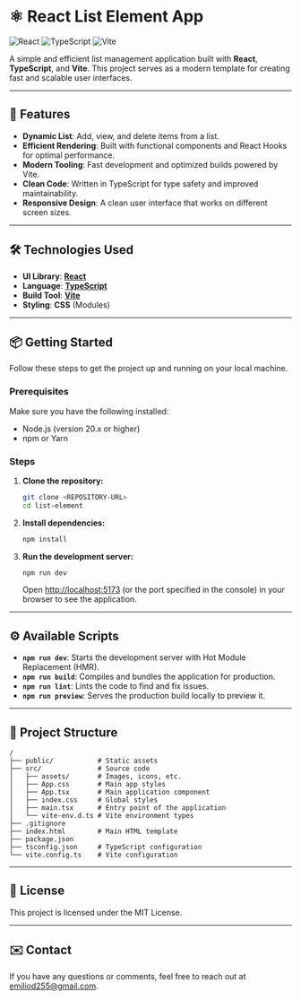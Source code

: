 # ⚛️ React List Element App

![React](https://img.shields.io/badge/React-61DAFB?style=for-the-badge&logo=react&logoColor=black)
![TypeScript](https://img.shields.io/badge/TypeScript-007ACC?style=for-the-badge&logo=typescript&logoColor=white)
![Vite](https://img.shields.io/badge/Vite-646CFF?style=for-the-badge&logo=vite&logoColor=white)

A simple and efficient list management application built with **React**, **TypeScript**, and **Vite**. This project serves as a modern template for creating fast and scalable user interfaces.

---

## 🚀 Features

- **Dynamic List**: Add, view, and delete items from a list.
- **Efficient Rendering**: Built with functional components and React Hooks for optimal performance.
- **Modern Tooling**: Fast development and optimized builds powered by Vite.
- **Clean Code**: Written in TypeScript for type safety and improved maintainability.
- **Responsive Design**: A clean user interface that works on different screen sizes.

---

## 🛠️ Technologies Used

- **UI Library**: [**React**](https://react.dev/)
- **Language**: [**TypeScript**](https://www.typescriptlang.org/)
- **Build Tool**: [**Vite**](https://vitejs.dev/)
- **Styling**: **CSS** (Modules)

---

## 📦 Getting Started

Follow these steps to get the project up and running on your local machine.

### Prerequisites

Make sure you have the following installed:

- Node.js (version 20.x or higher)
- npm or Yarn

### Steps

1.  **Clone the repository:**

    ```bash
    git clone <REPOSITORY-URL>
    cd list-element
    ```

2.  **Install dependencies:**

    ```bash
    npm install
    ```

3.  **Run the development server:**

    ```bash
    npm run dev
    ```

    Open [http://localhost:5173](http://localhost:5173) (or the port specified in the console) in your browser to see the application.

---

## ⚙️ Available Scripts

- **`npm run dev`**: Starts the development server with Hot Module Replacement (HMR).
- **`npm run build`**: Compiles and bundles the application for production.
- **`npm run lint`**: Lints the code to find and fix issues.
- **`npm run preview`**: Serves the production build locally to preview it.

---

## 📁 Project Structure

```
/
├── public/           # Static assets
├── src/              # Source code
│   ├── assets/       # Images, icons, etc.
│   ├── App.css       # Main app styles
│   ├── App.tsx       # Main application component
│   ├── index.css     # Global styles
│   ├── main.tsx      # Entry point of the application
│   └── vite-env.d.ts # Vite environment types
├── .gitignore
├── index.html        # Main HTML template
├── package.json
├── tsconfig.json     # TypeScript configuration
└── vite.config.ts    # Vite configuration
```

---

## 📄 License

This project is licensed under the MIT License.

---

## ✉️ Contact

If you have any questions or comments, feel free to reach out at [emiliod255@gmail.com](mailto:emiliod255@gmail.com).